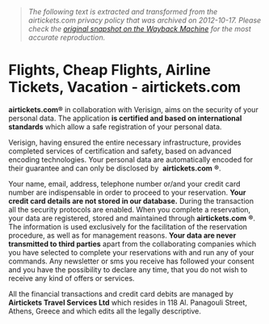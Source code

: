 > *The following text is extracted and transformed from the airtickets.com privacy policy that was archived on 2012-10-17. Please check the [original snapshot on the Wayback Machine](https://web.archive.org/web/20121017221058id_/http%3A//www.airtickets.com/security-privacy-policy) for the most accurate reproduction.*

# Flights, Cheap Flights, Airline Tickets, Vacation - airtickets.com

**airtickets.com®** in collaboration with Verisign, aims on the security of your personal data. The application **is certified and based on international standards** which allow a safe registration of your personal data. 

Verisign, having ensured the entire necessary infrastructure, provides completed services of certification and safety, based on advanced encoding technologies. Your personal data are automatically encoded for their guarantee and can only be disclosed by  **airtickets.com** **®**. 

Your name, email, address, telephone number or/and your credit card number are indispensable in order to proceed to your reservation. **Your credit card details are not stored in our database.** During the transaction all the security protocols are enabled. When you complete a reservation, your data are registered, stored and maintained through **airtickets.com** **®**. The information is used exclusively for the facilitation of the reservation procedure, as well as for management reasons. **Your data are never transmitted to third parties** apart from the collaborating companies which you have selected to complete your reservations with and run any of your commands. Any newsletter or sms you receive has followed your consent and you have the possibility to declare any time, that you do not wish to receive any kind of offers or services. 

All the financial transactions and credit card debits are managed by **Airtickets Travel Services Ltd** which resides in 118 Al. Panagouli Street, Athens, Greece and which edits all the legally descriptive.
